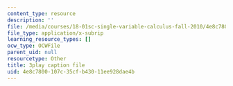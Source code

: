 ```yaml
---
content_type: resource
description: ''
file: /media/courses/18-01sc-single-variable-calculus-fall-2010/4e8c7800107c35cfb43011ee928dae4b_BSAA0akmPEU.srt
file_type: application/x-subrip
learning_resource_types: []
ocw_type: OCWFile
parent_uid: null
resourcetype: Other
title: 3play caption file
uid: 4e8c7800-107c-35cf-b430-11ee928dae4b
---
```

